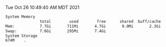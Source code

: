 Tue Oct 26 10:49:40 AM MDT 2021
```bash
System Memory
               total        used        free      shared  buff/cache   available
Mem:           7.7Gi       711Mi       4.7Gi       9.0Mi       2.3Gi       6.7Gi
Swap:          7.6Gi       295Mi       7.4Gi
System Storage
674M	.
```
```bash
